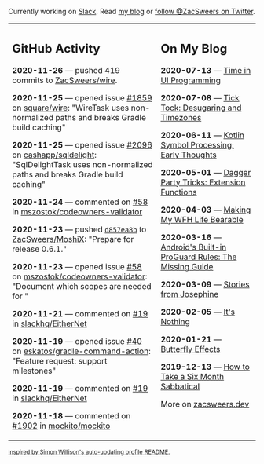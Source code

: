 Currently working on [Slack](https://slack.com/). Read [my blog](https://zacsweers.dev/) or [follow @ZacSweers on Twitter](https://twitter.com/ZacSweers).

<table><tr><td valign="top" width="60%">

## GitHub Activity
<!-- githubActivity starts -->
**2020-11-26** — pushed 419 commits to [ZacSweers/wire](https://api.github.com/repos/ZacSweers/wire).

**2020-11-25** — opened issue [#1859](https://api.github.com/repos/square/wire/issues/1859) on [square/wire](https://api.github.com/repos/square/wire): "WireTask uses non-normalized paths and breaks Gradle build caching"

**2020-11-25** — opened issue [#2096](https://api.github.com/repos/cashapp/sqldelight/issues/2096) on [cashapp/sqldelight](https://api.github.com/repos/cashapp/sqldelight): "SqlDelightTask uses non-normalized paths and breaks Gradle build caching"

**2020-11-24** — commented on [#58](https://github.com/mszostok/codeowners-validator/issues/58#issuecomment-733303139) in [mszostok/codeowners-validator](https://api.github.com/repos/mszostok/codeowners-validator)

**2020-11-23** — pushed [`d857ea8b`](https://github.com/ZacSweers/MoshiX/commit/d857ea8b3339ca455d0228094cc99092578da59a) to [ZacSweers/MoshiX](https://api.github.com/repos/ZacSweers/MoshiX): "Prepare for release 0.6.1."

**2020-11-23** — opened issue [#58](https://api.github.com/repos/mszostok/codeowners-validator/issues/58) on [mszostok/codeowners-validator](https://api.github.com/repos/mszostok/codeowners-validator): "Document which scopes are needed for "

**2020-11-21** — commented on [#19](https://github.com/slackhq/EitherNet/issues/19#issuecomment-731647926) in [slackhq/EitherNet](https://api.github.com/repos/slackhq/EitherNet)

**2020-11-19** — opened issue [#40](https://api.github.com/repos/eskatos/gradle-command-action/issues/40) on [eskatos/gradle-command-action](https://api.github.com/repos/eskatos/gradle-command-action): "Feature request: support milestones"

**2020-11-19** — commented on [#19](https://github.com/slackhq/EitherNet/issues/19#issuecomment-730571286) in [slackhq/EitherNet](https://api.github.com/repos/slackhq/EitherNet)

**2020-11-18** — commented on [#1902](https://github.com/mockito/mockito/issues/1902#issuecomment-729522056) in [mockito/mockito](https://api.github.com/repos/mockito/mockito)
<!-- githubActivity ends -->
</td><td valign="top" width="40%">

## On My Blog
<!-- blog starts -->
**2020-07-13** — [Time in UI Programming](https://www.zacsweers.dev/time-in-ui/)

**2020-07-08** — [Tick Tock: Desugaring and Timezones](https://www.zacsweers.dev/ticktock-desugaring-timezones/)

**2020-06-11** — [Kotlin Symbol Processing: Early Thoughts](https://www.zacsweers.dev/kotlin-symbol-processor-early-thoughts/)

**2020-05-01** — [Dagger Party Tricks: Extension Functions](https://www.zacsweers.dev/dagger-party-tricks-extension-functions/)

**2020-04-03** — [Making My WFH Life Bearable](https://www.zacsweers.dev/making-wfh-life-bearable/)

**2020-03-16** — [Android's Built-in ProGuard Rules: The Missing Guide](https://www.zacsweers.dev/android-proguard-rules/)

**2020-03-09** — [Stories from Josephine](https://www.zacsweers.dev/stories-from-josephine/)

**2020-02-05** — [It's Nothing](https://www.zacsweers.dev/its-nothing/)

**2020-01-21** — [Butterfly Effects](https://www.zacsweers.dev/butterfly-effects/)

**2019-12-13** — [How to Take a Six Month Sabbatical](https://www.zacsweers.dev/how-to-take-a-six-month-sabbatical/)
<!-- blog ends -->
More on [zacsweers.dev](https://zacsweers.dev/)
</td></tr></table>

<sub><a href="https://simonwillison.net/2020/Jul/10/self-updating-profile-readme/">Inspired by Simon Willison's auto-updating profile README.</a></sub>